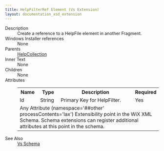 ```yaml
---
title: HelpFilterRef Element (Vs Extension)
layout: documentation_xsd_extension
---
```

<dl>
  <dt>Description</dt>
  <dd>Create a reference to a HelpFile element in another Fragment.</dd>
  <dt>Windows Installer references</dt>
  <dd>None</dd>
  <dt>Parents</dt>
  <dd>
    <a href="../../vs/helpcollection" class="extension">HelpCollection</a>
  </dd>
  <dt>Inner Text</dt>
  <dd>None</dd>
  <dt>Children</dt>
  <dd>None</dd>
  <dt>Attributes</dt>
  <dd>
    <table cellspacing="0" cellpadding="0" class="schema">
      <tr>
        <th width="15%">Name</th>
        <th width="15%">Type</th>
        <th width="65%">Description</th>
        <th width="15%">Required</th>
      </tr>
      <tr>
        <td>Id</td>
        <td>String</td>
        <td>Primary Key for HelpFilter.</td>
        <td>Yes</td>
      </tr>
      <tr>
        <td colspan="4">
          <span class="extension">Any Attribute (namespace='##other' processContents='lax')                      Extensibility point in the WiX XML Schema.  Schema extensions can register additional                     attributes at this point in the schema.                 </span>
        </td>
      </tr>
    </table>
  </dd>
  <dt>See Also</dt>
  <dd>
    <a href="../">Vs Schema</a>
  </dd>
</dl>

